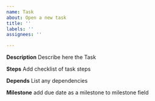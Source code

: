 ```yaml
---
name: Task
about: Open a new task
title: ''
labels: ''
assignees: ''

---
```


**Description**
Describe here the Task

**Steps**
Add checklist of task steps

**Depends**
List any dependencies 

**Milestone**
add due date as a milestone to milestone field
